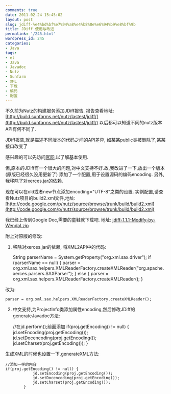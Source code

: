 ```yaml
---
comments: true
date: 2011-02-24 15:45:02
layout: post
slug: jdiff-%e4%bd%bf%e7%94%a8%e4%b8%8e%e6%94%b9%e8%bf%9b
title: JDiff 使用与改进
permalink: '/245.html'
wordpress_id: 245
categories:
- Java
tags:
- el
- Java
- Javadoc
- Nutz
- Sunfarm
- XML
- 下载
- 编码
- 配置
---
```


不久前为Nutz的构建服务添加JDiff报告. 报告查看地址: [http://build.sunfarms.net/nutz/lastest/jdiff/](http://build.sunfarms.net/nutz/lastest/jdiff/) 以后都可以知道不同的nutz版本API有何不同了.

JDiff报告,就是描述不同版本的代码之间的API差异, 如某某public类被删除了,某某接口改变了

感兴趣的可以先访问[官网](http://www.jdiff.org),以了解基本使用.

但,原本的JDiff有一个很大的问题,对中文支持不好.故,我改进了一下,放出一个版本(原版已经很久没用更新了)
添加了一个配置,用于设置源码的编码encoding. 另外,我移除了对xerces.jar的依赖.

现在可以在old或者new节点添加encoding="UTF-8"之类的设置. 实例配置,请查看Nutz项目的build2.xml文件,地址: [http://code.google.com/p/nutz/source/browse/trunk/build/build2.xml](http://code.google.com/p/nutz/source/browse/trunk/build/build2.xml)

我已经上传到Google Doc,需要的童鞋就下载吧.
地址: [jdiff-1.1.1-Modify-by-Wendal.zip](https://docs.google.com/leaf?id=0B8hUXYDeoy_hMjViMjBlMGEtMDlkMi00NjllLWE0MjctNmUxNWI3N2QzZjE2&hl=zh_CN)

附上对原版的修改:
1. 移除对xerces.jar的依赖,
将XML2API中的代码:

    
    
    String parserName = System.getProperty("org.xml.sax.driver");
    if (parserName == null) {
        parser = org.xml.sax.helpers.XMLReaderFactory.createXMLReader("org.apache.xerces.parsers.SAXParser");
    } else {
        parser = org.xml.sax.helpers.XMLReaderFactory.createXMLReader();
    }
    


改为:

    
    
    parser = org.xml.sax.helpers.XMLReaderFactory.createXMLReader();
    


2. 中文支持,为ProjectInfo类添加属性encoding,然后修改JDiff的generateJavadoc方法:

    
    
    //在jd.perform();前面添加
    if(proj.getEncoding() != null) {
    			jd.setEncoding(proj.getEncoding());
    			jd.setDocencoding(proj.getEncoding());
    			jd.setCharset(proj.getEncoding());
    		}
    


生成XML的时候也设置一下,generateXML方法:

    
    
    //添加一样的内容
    if(proj.getEncoding() != null) {
    			jd.setEncoding(proj.getEncoding());
    			jd.setDocencoding(proj.getEncoding());
    			jd.setCharset(proj.getEncoding());
    		}
    
